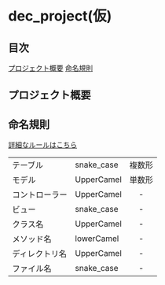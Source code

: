 # dec_project(仮)

## 目次
[プロジェクト概要](#プロジェクト概要)
[命名規則](#命名規則)

## プロジェクト概要


## 命名規則
[詳細なルールはこちら](設計/命名規則詳細.md)

||||
|:---|:---|:---:|
|テーブル|snake_case|複数形|
|モデル|UpperCamel|単数形|
|コントローラー|UpperCamel|-|
|ビュー|snake_case|-|
|クラス名|UpperCamel|-|
|メソッド名|lowerCamel|-|
|ディレクトリ名|UpperCamel|-|
|ファイル名|snake_case|-|

